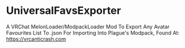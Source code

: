 # UniversalFavsExporter
A VRChat MelonLoader/ModpackLoader Mod To Export Any Avatar Favourites List To .json For Importing Into Plague's Modpack, Found At: https://vrcanticrash.com
